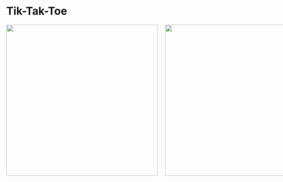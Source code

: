 # Tik-Tak-Toe

<div style="display:flex">
     <div style="padding-right:10px;">
          <img src="https://user-images.githubusercontent.com/61835955/177692822-360fd16e-93fb-47dd-9163-85bc2b67995c.png" width="400"/>
     </div>
     <div style="padding-left:10px;">
          <img src="https://user-images.githubusercontent.com/61835955/177693028-f5f1e296-4186-4f38-ae2f-2c91b3808860.png" width="400"/>
     </div> 
</div>


